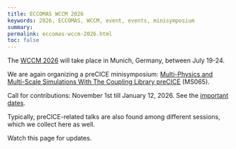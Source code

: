 ```yaml
---
title: ECCOMAS WCCM 2026
keywords: 2026, ECCOMAS, WCCM, event, events, minisymposium
summary:
permalink: eccomas-wccm-2026.html
toc: false
---
```


The [WCCM 2026](https://wccm-eccomas2026.org/) will take place in Munich, Germany, between July 19-24.

We are again organizing a preCICE minisymposium: [Multi-Physics and Multi-Scale Simulations With The Coupling Library preCICE](https://wccm-eccomas2026.org/event/area/7fdfa92c-ab83-11f0-bce5-000c29ddfc0c) (MS065).

Call for contributions: November 1st till January 12, 2026. See the [important dates](https://wccm-eccomas2026.org/#fechas).

Typically, preCICE-related talks are also found among different sessions, which we collect here as well.

Watch this page for updates.
